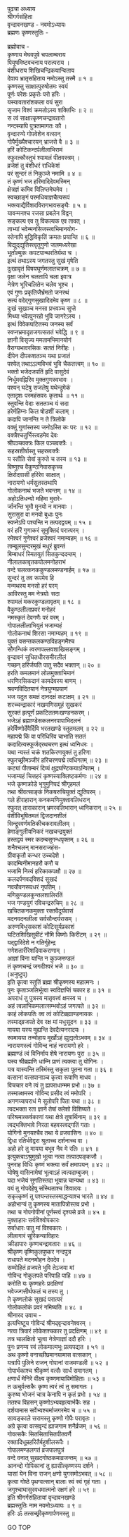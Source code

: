 पुढचा अध्याय  
श्रीगर्गसंहिता  
वृन्दावनखण्ड - नवमोऽध्यायः  
ब्रह्मणः कृष्णस्तुतिः -  
  
ब्रह्मोवाच -  
कृष्णाय मेघवपुषे चपलाम्बराय  
     पियूषमिष्टवचनाय परात्पराय ।  
वंशीधराय शिखिचन्द्रिकयान्विताय  
     देवाय भ्रातृसहिताय नमोऽस्तु तस्मै ॥ १ ॥  
कृष्णस्तु साक्षात्पुरुषोतमः स्वयं  
     पूर्णः परेशः प्रकृतेः परो हरिः ।  
यस्यावतारांशकला वयं सुरा  
     सृजाम विश्वं क्रमतोऽस्य शक्तिभिः ॥ २ ॥  
स त्वं साक्षात्कृष्णचन्द्रावतारो  
     नन्दस्यापि पुत्रतामागतः कौ ।  
वृन्दारण्ये गोपवेशेन वत्सान्  
     गोपैर्मुख्यैश्चारयन् भ्राजसे वै ॥ ३ ॥  
हरिं कोटिकन्दर्पलीलाभिरामं  
     स्फुरत्कौस्तुभं श्यामलं पीतवस्त्रम् ।  
व्रजेशं तु वंशीधरं राधिकेशं  
     परं सुन्दरं तं निकुञ्जे नमामि ॥ ४ ॥  
तं कृष्णं भज हरिमादिदेवमस्मिन्  
     क्षेत्रज्ञं कमिव विलिप्तमेघमेव ।  
स्वच्छाङ्‌गं परमधियाज्ञचैत्यरूपं  
     भक्त्याद्यैर्विशदविरागभावसङ्घैः ॥ ५ ॥  
यावन्मनश्च रजसा प्रबलेन विद्वन्  
     सङ्कल्प एव तु विकल्पक एव तावत् ।  
ताभ्यां भवेन्मनसिजस्त्वभिमानयोग-  
     स्तेनापि बुद्धिविकृतिं क्रमतः प्रयान्ति ॥ ६ ॥  
विद्युद्‌द्युतिस्त्वृतुगुणो जलमध्यरेखा  
     भूतोल्मुकः कपटपान्थरतिर्यथा च ।  
इत्थं तथाऽस्य जगतस्तु सुखं मृषेति  
     दुःखावृतं विषयघूर्णमलातचक्रम् ॥ ७ ॥  
वृक्षा जलेन चलतापि चला इवात्र  
     नेत्रेण भूरिचलितेन चलेव भूश्च ।  
एवं गुणः प्रकृतिजैर्भ्रमतो जनस्थं  
     सत्यं वदेद्‌गुणसुखादिदमेव कृष्ण ॥ ८ ॥  
दुःखं सुखञ्च मनसा प्रभवञ्च सुप्ते  
     मिथ्या भवेत्पुनरहो भुवि जागरेऽस्य ।  
इत्थं विवेकघटितस्य जनस्य सर्वं  
     स्वप्नभ्रमादृतजगत्सततं भवेद्धि ॥ ९ ॥  
ज्ञानी विसृज्य ममतामभिमानयोगं  
     वैराग्यभावरसिकः सततं निरीहः ।  
दीपेन दीपकशतञ्च यथा प्रजातं  
     पश्येत् तथाऽऽत्मविभवं भुवि चैकतत्त्वम् ॥ १० ॥  
भक्तो भजेदजपतिं हृदि वासुदेवं  
     निर्धूमवह्निरिव मुक्तगुणस्वभावः ।  
पश्यन् घटेषु सजलेषु यथेन्दुमेकं  
     एतादृशः परमहंसवरः कृतार्थः ॥ ११ ॥  
स्तुवन्ति वेदाः सततञ्च यं सदा  
     हरेर्महिम्नः किल षोडशीं कलाम् ।  
कदापि जानन्ति न ते त्रिलोके  
     वक्तुं गुणांस्तस्य जनोऽस्ति कः परः ॥ १२ ॥  
वक्त्रैश्चतुर्भिस्त्वहमेव देवः  
     श्रीपञ्चवक्त्रः किल पञ्चवक्त्रैः ।  
सहस्रशीर्षास्तु सहस्रवक्त्रैः  
     य स्तौति सेवां कुरुते च तस्य ॥ १३ ॥  
विष्णुश्च वैकुण्ठनिवासकृच्च  
     क्षिरोदवासी हरिरेव साक्षात् ।  
नारायणो धर्मसुतस्तथापि  
     गोलोकनाथं भजते भवन्तम् ॥ १४ ॥  
अहोऽतिधन्यो महिमा मुरारे-  
     र्जानन्ति भूमौ मुनयो न मानवाः ।  
सुरासुरा वा मनवो बुधाः पुनः  
     स्वप्नेऽपि पश्यन्ति न तत्पदद्वयम् ॥ १५ ॥  
वरं हरिं गुणाकरं सुमुक्तिदं परात्परम् ।  
रमेश्वरं गुणेश्वरं व्रजेश्वरं नमाम्यहम् ॥ १६ ॥  
ताम्बूलसुन्दरमुखं मधुरं ब्रुवन्तं  
     बिम्बाधरं स्मितयुतं सितकुन्ददन्तम् ।  
नीलालकावृतकपोलमनोहराभं  
     वन्दे चलत्कनककुण्डलमण्डनार्हम् ॥ १७ ॥  
सुन्दरं तु तव रूपमेव हि  
     मन्मथस्य मनसो हरं परम्  
आविरस्तु मम नेत्रयोः सदा  
     श्यामलं मकरकुण्डलावृतम् ॥ १८ ॥  
वैकुण्ठलीलाप्रवरं मनोहरं  
     नमस्कृतं देवगणैः परं वरम् ।  
गोपाललीलाभियुतं भजाम्यहं  
     गोलोकनाथं शिरसा नमाम्यहम् ॥ १९ ॥  
युक्तं वसन्तकलकण्ठविहङ्गमैश्च  
     सौगन्धिकं त्वरणपल्लवशाखिसङ्गम् ।  
वृन्दावनं सुधितधीरसमीरलीलं  
     गच्छन् हरिर्जयति पातु सदैव भक्तान् ॥ २० ॥  
हरति कमलमानं लोलमुक्ताभिमानं  
     धरणिरसिकदानं कामदेवस्य बाणम् ।  
श्रवणविदितयानं नेत्रयुग्मप्रयाणं  
     भज यदुत समक्षं दानदक्षं कटाक्षम् ॥ २१ ॥  
शरच्चन्द्राकारं नखमणिसमूहं सुखकरं  
     सुरक्तं हृत्पूर्णं प्रकटिततमःखण्डनकरम् ।  
भजेऽहं ब्रह्माण्डेसकलनरपापाभिदलनं  
     हरेर्विष्णोर्देवैर्दिवि भरतखण्डे स्तुतमलम् ॥ २२ ॥  
महापद्मे किं वा परिधिरिव चाभाति सततं  
     कदादित्यस्फूर्जद्‌रथचरण इत्थं ध्वनिधरः ।  
यथा न्यस्तं चक्रं शतकिरणयुक्तं तु हरिणा  
     स्फुरच्छ्रीमञ्जीरं हरिचरणपद्मे त्वधिगतम् ॥ २३ ॥  
कट्यां पीताम्बरं दिव्यं क्षुद्रघण्टिकयाऽन्वितम् ।  
भजाम्यहं चित्तहरं कृष्णस्याक्लिष्टकर्मणः ॥ २४ ॥  
भजे कृष्णक्रोडे भृगुमुनिपदं श्रीगृहमलं  
     तथा श्रीवत्साङ्कं निकषरुचियुक्तं द्युतिपरम् ।  
गले हीराहारान् कनकमणिमुक्तावलिधरान्  
     स्फुरत् ताराकारान् भ्रमरवलिभारान् ध्वनिकरान् ॥ २५ ॥  
वंशीविभूषितमलं द्विजदानशीलं  
     सिन्द्रूरवर्णमतिकीचकरावलीलम् ।  
हेमाङ्गुलीयनिकरं नखचन्द्रयुक्तं  
     हस्तद्वयं स्मर कदम्बसुगन्धपृक्तम् ॥ २६ ॥  
शनैश्चलन् मानसराजहंस-  
     ग्रीवाकृतौ कन्धर उच्चदेशे ।  
कादम्बिनीमानहरौ करौ च  
     भजामि नित्यं हरिकाकपक्षौ ॥ २७ ॥  
कलदर्पणवद्‌विशदं सुखदं  
     नवयौवनरूपधरं नृपतिम् ।  
मणिकुण्डलकुन्तलशालिरतिं  
     भज गण्डयुगं रविचन्द्ररुचिम् ॥ २८ ॥  
खचितकनकमुक्ता रक्तवैदूर्यवासं  
     मदनवदनलीला सर्वसौन्दर्यरासम् ।  
अरुणविधुसकाशं कोटिसूर्यप्रकाशं  
     घटितशिखिसुवीटं नौमि विष्णोः किरीटम् ॥ २९ ॥  
यद्‌द्वारिदेशे न गतिर्गुहेन्द्र  
     गणेशतारीरेशदिवाकराणाम् ।  
आज्ञां विना यान्ति न कुञ्जमण्डलं  
     तं कृष्णचन्द्रं जगदीश्वरं भजे ॥ ३० ॥  
(अनुष्टुप्)  
इति कृत्वा स्तुतिं ब्रह्मा श्रीकृष्णस्य महात्मनः ।  
पुनः कृताञ्जलिर्भूत्वा स्वविज्ञप्तिं चकार ह ॥ ३१ ॥  
अपराधं तु पुत्रस्य मातृवत्त्वं क्षमस्व च ।  
अहं त्वन्नाभिकमलात्सम्भवोऽहं जगत्पते ॥ ३२ ॥  
काहं लोकपतिः क्व त्वं कोटिब्रह्माण्डनायकः ।  
तस्माद्‌व्रजपते देव रक्ष मां मधुसूदन ॥ ३३ ॥  
मायया यस्य मुह्यन्ति देवदैत्यनरादयः ।  
स्वमायया तन्मोहाय मूर्खोऽहं ह्युद्यतोऽभवम् ॥ ३४ ॥  
नारायणस्त्वं गोविन्द नाहं नारायणो हरे ।  
ब्रह्माण्डं त्वं विनिर्माय शेषे नारायणः पुरा ॥ ३५ ॥  
यस्य श्रीब्रह्मणि धाम्नि प्राणं त्यक्त्वा तु योगिनः ।  
यत्र यास्यन्ति तस्मिंस्तु सकुला पूतना गता ॥ ३६ ॥  
वत्सानां वत्सपानाञ्च कृत्वा रूपाणि माधव ।  
विचचार वने त्वं तु ह्यपराधान्मम प्रभो ॥ ३७ ॥  
तस्मात्क्षमस्व गोविन्द प्रसीद त्वं ममोपरि ।  
अगणय्यापराधं मे सुतोपरि पिता यथा ॥ ३८ ॥  
त्वदभक्ता रता ज्ञाने तेषां क्लेशो विशिष्यते ।  
परिश्रमात्कर्षकाणां यथा क्षेत्रे तुषार्थिनाम् ॥ ३९ ॥  
त्वद्‌भक्तिभावे निरता बहवस्त्वद्‌गतिं गताः ।  
योगिनो मुनयश्चैव तथा ये व्रजवासिनः ॥ ४० ॥  
द्विधा रतिर्भवेद्वरा श्रुताच्च दर्शनाच्च वा ।  
अहो हरे तु मायया बभूव नैव मे रतिः ॥ ४१ ॥  
इत्युक्त्वाऽश्रुमुखो भूत्वा नत्वा तत्पादपङ्कजौ ।  
पुनराह विधिः कृष्णं भक्त्या सर्वं क्षमापयन् ॥ ४२ ॥  
घोषेषु वासिनामेषां भूत्वाऽहं त्वत्पदाम्बुजम् ।  
यदा भजेयं सुगतिस्तदा भूयान्न चान्यथा ॥ ४३ ॥  
वयं तु गोपदेहेषु संस्थिताश्च शिवादयः ।  
सकृत्कृष्णं तु पश्यन्तस्तस्माद्धन्याश्च भारते ॥ ४४ ॥  
अहोभाग्यं तु कृष्णस्य मातापित्रोस्तव प्रभो ।  
तथा च गोपगोपीनां पूर्णस्त्वं दृश्यसे व्रजे ॥ ४५ ॥  
मुक्ताहारः सर्वविश्वोपकारः  
     सर्वाधारः पातु मां विश्वकारः ।  
लीलागारं सूरिकन्याविहारः  
     क्रीडापारः कृष्णचन्द्रावतारः ॥ ४६ ॥  
श्रीकृष्ण वृष्णिकुलपुष्कर नन्दपुत्र  
     राधापते मदनमोहन देवदेव ।  
सम्मोहितं व्रजपते भुवि तेऽजया मां  
     गोविन्द गोकुलपते परिपाहि पाहि ॥ ४७ ॥  
करोति यः कृष्णहरेः प्रदक्षिणां  
     भवेज्ज्गत्तीर्थफलं च तस्य तु ।  
ते कृष्णलोकं सुखदं परात्परं  
     गोलोकलोकं प्रवरं गमिष्यति ॥ ४८ ॥  
श्रीनारद उवाच -  
इत्यभिष्टूय गोविन्दं श्रीमद्‌वृन्दावनेश्वरम् ।  
नत्वा त्रिवारं लोकेशश्चकार तु प्रदक्षिणम् ॥ ४९ ॥  
तत्र चालक्षितो भूत्वा नेत्रेणाज्ञां ददौ हरिः ।  
पुनः प्रणम्य स्वं लोकमात्मभूः प्रत्यपद्यत ॥ ५१ ॥  
अथ कृष्णो वनाच्छीघ्रमानयामास वत्सकान् ।  
यत्रापि पुलिने राजन् गोपानां राजमण्डली ॥ ५२ ॥  
गोपार्भकाश्च श्रीकृष्णं वत्सैः सार्धं समागतम् ।  
क्षणार्धं मेनिरे वीक्ष्य कृष्णमायाविमोहिताः ॥ ५३ ॥  
त ऊचुर्वत्सकैः कृष्ण त्वरं त्वं तु समागतः ।  
कुरुष्व भोजनं चात्र केनापि न कृतं प्रभो ॥ ५४ ॥  
ततश्च विहसन् कृष्णोऽभ्यवहृत्यार्भकैः सह ।  
दर्शयामास सर्वेभ्यश्चर्माजगरमेव च ॥ ५५ ॥  
सायङ्काले सरामस्तु कृष्णो गोपैः परावृतः ।  
अग्रे कृत्वा वत्सवृन्दं ह्याजगाम शनैर्व्रजम् ॥ ५६ ॥  
गोवत्सकैः सितसितासितपीतवर्णै  
     रक्तादिधूम्रहरितैर्बहुशीलरूपैः ।  
गोपालमण्डलगतं व्रजपालपुत्रं  
     वन्दे वनात् सुखदगोष्ठकमाव्रजन्तम् ॥ ५७ ॥  
आनन्दो गोपिकानां तु ह्यासीत्कृष्णस्य दर्शने ।  
यासां येन विना राजन् क्षणो युगसमोऽभवत् ॥ ५८ ॥  
कृत्वा गोष्ठे पृथग्वत्सान् बालाः स्वं स्वं गृहं गताः ।  
जगुश्चाघासुरवधमात्मनो रक्षणं हरे ॥ ५९ ॥  
इति श्रीगर्गसंहितायां वृन्दावनखण्डे  
ब्रह्मस्तुतिः नाम नवमोऽध्यायः ॥ ९ ॥  
हरिः ॐ तत्सच्छ्रीकृष्णार्पणमस्तु ॥  
  
GO TOP
